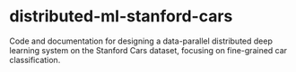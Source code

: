 # distributed-ml-stanford-cars
Code and documentation for designing a data-parallel distributed deep learning system on the Stanford Cars dataset, focusing on fine-grained car classification.
